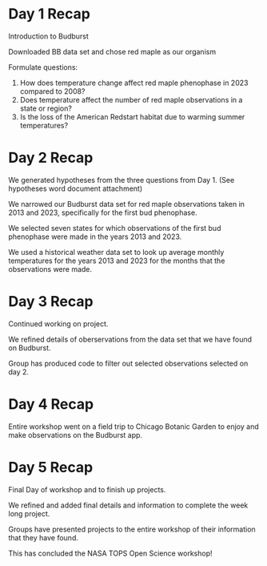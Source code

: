 # Day 1 Recap
Introduction to Budburst

Downloaded BB data set and chose red maple as our organism

Formulate questions:
  1. How does temperature change affect red maple phenophase in 2023 compared to 2008?
  2. Does temperature affect the number of red maple observations in a state or region?
  3. Is the loss of the American Redstart habitat due to warming summer temperatures?


# Day 2 Recap
We generated hypotheses from the three questions from Day 1. (See hypotheses word document attachment)

We narrowed our Budburst data set for red maple observations taken in 2013 and 2023, specifically for the first bud phenophase.

We selected seven states for which observations of the first bud phenophase were made in the years 2013 and 2023. 

We used a historical weather data set to look up average monthly temperatures for the years 2013 and 2023 for the months that the observations were made. 


# Day 3 Recap
Continued working on project.

We refined details of oberservations from the data set that we have found on Budburst.

Group has produced code to filter out selected observations selected on day 2.


# Day 4 Recap
Entire workshop went on a field trip to Chicago Botanic Garden to enjoy and make observations on the Budburst app.


# Day 5 Recap
Final Day of workshop and to finish up projects.

We refined and added final details and information to complete the week long project.

Groups have presented projects to the entire workshop of their information that they have found.

This has concluded the NASA TOPS Open Science workshop! 

